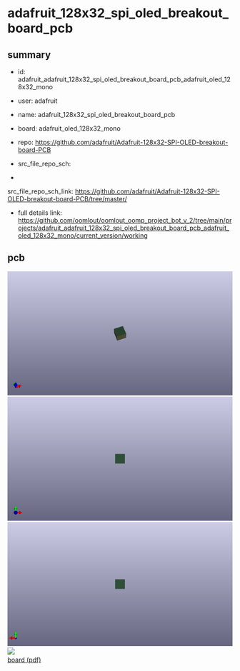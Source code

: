 # adafruit_128x32_spi_oled_breakout_board_pcb
 
## summary 
* id: adafruit_adafruit_128x32_spi_oled_breakout_board_pcb_adafruit_oled_128x32_mono
* user: adafruit
* name: adafruit_128x32_spi_oled_breakout_board_pcb
* board: adafruit_oled_128x32_mono
* repo: https://github.com/adafruit/Adafruit-128x32-SPI-OLED-breakout-board-PCB



* src_file_repo_sch: 
*
 src_file_repo_sch_link: https://github.com/adafruit/Adafruit-128x32-SPI-OLED-breakout-board-PCB/tree/master/
* full details link: https://github.com/oomlout/oomlout_oomp_project_bot_v_2/tree/main/projects/adafruit_adafruit_128x32_spi_oled_breakout_board_pcb_adafruit_oled_128x32_mono/current_version/working  


## pcb  
![](working_3d_600.png) 
![](working_3d_front_600.png)  
![](working_3d_back_600.png)  
![](working_600.png)  
[board (pdf)](working.pdf)  




